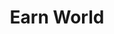 ---
order: 2
title: Earn World
launchDate: 2024-04-03
platformType: Long-Term Investment Platform
referralLink: https://web.earn.world/auth/signup/5838497534/
proof: true
tags: champ
teamRewards: "The platform encourages user acquisition by offering team commissions and referral rewards. More information is accessible on the official website."
description: "Earn World offers a platform a professional automated trading service on INFRA software."

vipTiers:
 - 
    tier: Advanced
    balance: $100 - $1000
    note: "Max earn: 400%"
 - 
    tier: Premium
    balance: $2500 - $5000
    note: "Max earn: 400%"
 - 
    tier: Professional
    balance: $10,000 - $200,000
    note: "Max earn: 500%"

keyFeatures:
-
    header: Tracking
    feature: Track your portfolio in real time
-
    header: Reporting
    feature: Get access to reports on a monthly basis
-
    header: Total Control
    feature: You are able to deposit or withdraw whenever you want
-
    header: 3 for the price of 1
    feature: Use this platform to store, earn and even trade cryptocurrency
-
    header: Automated system
    feature: This platform allows you to do automated trading, so you dont have to

links:
 - 
    brand: Telegram
    link: https://t.me/+ioPau24fPU9iYTE0
    shortLink: +ioPau24fPU9iYTE0
 - 
    website: true
    link: https://earn.world/
 - 
    resource: true
    title: Guide
    link: /assets/earn-world-step-by-step-guide.pdf
---